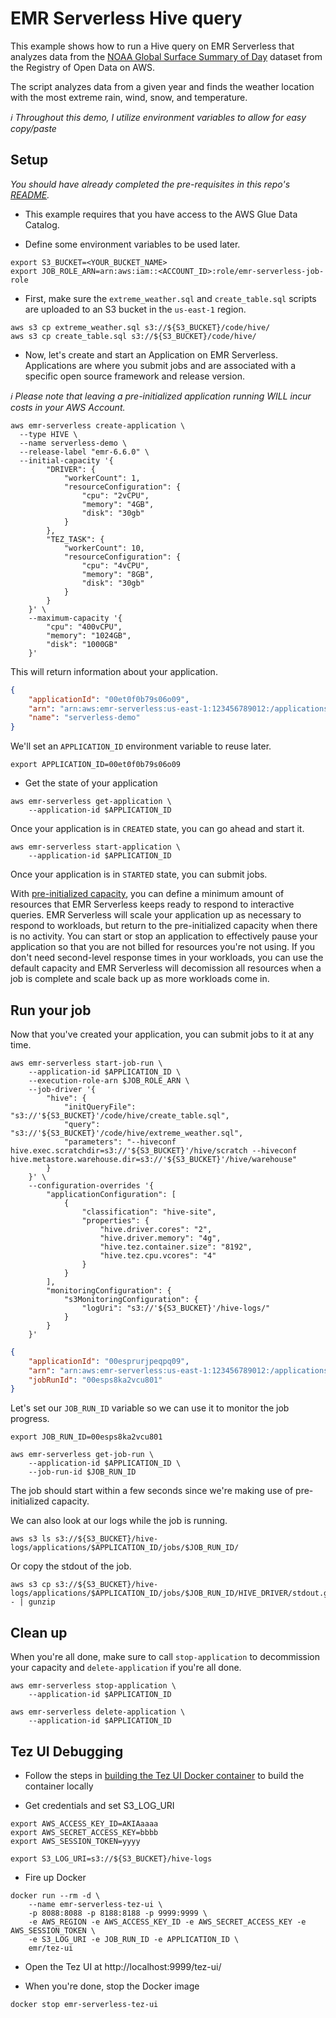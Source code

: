 # EMR Serverless Hive query

This example shows how to run a Hive query on EMR Serverless that analyzes data from the [NOAA Global Surface Summary of Day](https://registry.opendata.aws/noaa-gsod/) dataset from the Registry of Open Data on AWS.

The script analyzes data from a given year and finds the weather location with the most extreme rain, wind, snow, and temperature.

_ℹ️ Throughout this demo, I utilize environment variables to allow for easy copy/paste_

## Setup

_You should have already completed the pre-requisites in this repo's [README](/README.md)._

- This example requires that you have access to the AWS Glue Data Catalog. 

- Define some environment variables to be used later.

```shell
export S3_BUCKET=<YOUR_BUCKET_NAME>
export JOB_ROLE_ARN=arn:aws:iam::<ACCOUNT_ID>:role/emr-serverless-job-role
```

- First, make sure the `extreme_weather.sql` and `create_table.sql` scripts are uploaded to an S3 bucket in the `us-east-1` region.

```shell
aws s3 cp extreme_weather.sql s3://${S3_BUCKET}/code/hive/
aws s3 cp create_table.sql s3://${S3_BUCKET}/code/hive/
```

- Now, let's create and start an Application on EMR Serverless. Applications are where you submit jobs and are associated with a specific open source framework and release version.

_ℹ️ Please note that leaving a pre-initialized application running WILL incur costs in your AWS Account._

```shell
aws emr-serverless create-application \
  --type HIVE \
  --name serverless-demo \
  --release-label "emr-6.6.0" \
  --initial-capacity '{
        "DRIVER": {
            "workerCount": 1,
            "resourceConfiguration": {
                "cpu": "2vCPU",
                "memory": "4GB",
                "disk": "30gb"
            }
        },
        "TEZ_TASK": {
            "workerCount": 10,
            "resourceConfiguration": {
                "cpu": "4vCPU",
                "memory": "8GB",
                "disk": "30gb"
            }
        }
    }' \
    --maximum-capacity '{
        "cpu": "400vCPU",
        "memory": "1024GB",
        "disk": "1000GB"
    }'
```

This will return information about your application.

```json
{
    "applicationId": "00et0f0b79s06o09",
    "arn": "arn:aws:emr-serverless:us-east-1:123456789012:/applications/00et0f0b79s06o09",
    "name": "serverless-demo"
}
```

We'll set an `APPLICATION_ID` environment variable to reuse later.

```shell
export APPLICATION_ID=00et0f0b79s06o09
```

- Get the state of your application

```shell
aws emr-serverless get-application \
    --application-id $APPLICATION_ID
```

Once your application is in `CREATED` state, you can go ahead and start it.

```shell
aws emr-serverless start-application \
    --application-id $APPLICATION_ID
```

Once your application is in `STARTED` state, you can submit jobs.

With [pre-initialized capacity](https://docs.aws.amazon.com/emr/latest/EMR-Serverless-UserGuide/application-capacity-api.html), you can define a minimum amount of resources that EMR Serverless keeps ready to respond to interactive queries. EMR Serverless will scale your application up as necessary to respond to workloads, but return to the pre-initialized capacity when there is no activity. You can start or stop an application to effectively pause your application so that you are not billed for resources you're not using. If you don't need second-level response times in your workloads, you can use the default capacity and EMR Serverless will decomission all resources when a job is complete and scale back up as more workloads come in.


## Run your job

Now that you've created your application, you can submit jobs to it at any time.

```shell
aws emr-serverless start-job-run \
    --application-id $APPLICATION_ID \
    --execution-role-arn $JOB_ROLE_ARN \
    --job-driver '{
        "hive": {
            "initQueryFile": "s3://'${S3_BUCKET}'/code/hive/create_table.sql",
            "query": "s3://'${S3_BUCKET}'/code/hive/extreme_weather.sql",
            "parameters": "--hiveconf hive.exec.scratchdir=s3://'${S3_BUCKET}'/hive/scratch --hiveconf hive.metastore.warehouse.dir=s3://'${S3_BUCKET}'/hive/warehouse"
        }
    }' \
    --configuration-overrides '{
        "applicationConfiguration": [
            {
                "classification": "hive-site",
                "properties": {
                    "hive.driver.cores": "2",
                    "hive.driver.memory": "4g",
                    "hive.tez.container.size": "8192",
                    "hive.tez.cpu.vcores": "4"
                }
            }
        ],
        "monitoringConfiguration": {
            "s3MonitoringConfiguration": {
                "logUri": "s3://'${S3_BUCKET}'/hive-logs/"
            }
        }
    }'
```

```json
{
    "applicationId": "00esprurjpeqpq09",
    "arn": "arn:aws:emr-serverless:us-east-1:123456789012:/applications/00esprurjpeqpq09/jobruns/00esps8ka2vcu801",
    "jobRunId": "00esps8ka2vcu801"
}
```

Let's set our `JOB_RUN_ID` variable so we can use it to monitor the job progress.

```shell
export JOB_RUN_ID=00esps8ka2vcu801
```

```shell
aws emr-serverless get-job-run \
    --application-id $APPLICATION_ID \
    --job-run-id $JOB_RUN_ID
```

The job should start within a few seconds since we're making use of pre-initialized capacity.

We can also look at our logs while the job is running.

```shell
aws s3 ls s3://${S3_BUCKET}/hive-logs/applications/$APPLICATION_ID/jobs/$JOB_RUN_ID/
```

Or copy the stdout of the job.

```shell
aws s3 cp s3://${S3_BUCKET}/hive-logs/applications/$APPLICATION_ID/jobs/$JOB_RUN_ID/HIVE_DRIVER/stdout.gz - | gunzip
```

## Clean up

When you're all done, make sure to call `stop-application` to decommission your capacity and `delete-application` if you're all done.


```shell
aws emr-serverless stop-application \
    --application-id $APPLICATION_ID
```


```shell
aws emr-serverless delete-application \
    --application-id $APPLICATION_ID
```

## Tez UI Debugging

- Follow the steps in [building the Tez UI Docker container](/utilities/tez-ui/) to build the container locally

- Get credentials and set S3_LOG_URI

```shell
export AWS_ACCESS_KEY_ID=AKIAaaaa
export AWS_SECRET_ACCESS_KEY=bbbb
export AWS_SESSION_TOKEN=yyyy

export S3_LOG_URI=s3://${S3_BUCKET}/hive-logs
```

- Fire up Docker

```shell
docker run --rm -d \
    --name emr-serverless-tez-ui \
    -p 8088:8088 -p 8188:8188 -p 9999:9999 \
    -e AWS_REGION -e AWS_ACCESS_KEY_ID -e AWS_SECRET_ACCESS_KEY -e AWS_SESSION_TOKEN \
    -e S3_LOG_URI -e JOB_RUN_ID -e APPLICATION_ID \
    emr/tez-ui
```

- Open the Tez UI at http://localhost:9999/tez-ui/

- When you're done, stop the Docker image

```shell
docker stop emr-serverless-tez-ui
```